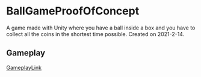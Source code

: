 # BallGameProofOfConcept

A game made with Unity where you have a ball inside a box and you have to collect all the coins in the shortest time possible. Created on 2021-2-14.

## Gameplay 

[GameplayLink](https://drive.google.com/file/d/1exgkxhlMy7L0UBNOZ0o4TlPHBcrYFMH5/view?usp=sharing)
